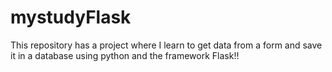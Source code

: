 # mystudyFlask
This repository has a project where I learn to get data from a form and save it in a  database using python and the framework Flask!!


